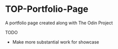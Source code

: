 # TOP-Portfolio-Page
A portfolio page created along with The Odin Project

TODO

- Make more substantial work for showcase
